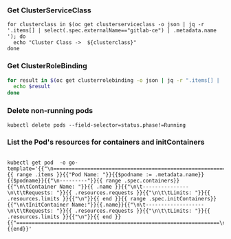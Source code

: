 ### Get ClusterServiceClass
```shell
for clusterclass in $(oc get clusterserviceclass -o json | jq -r '.items[] | select(.spec.externalName=="gitlab-ce") | .metadata.name '); do
  echo "Cluster Class ->  ${clusterclass}"
done
```


### Get ClusterRoleBinding
```sh
for result in $(oc get clusterrolebinding -o json | jq -r ".items[] | .groupNames | .[]"); do
  echo $result
done
```

### Delete non-running pods
```shell
kubectl delete pods --field-selector=status.phase!=Running
```

### List the Pod's resources for containers and initContainers

<pre>
<code>
kubectl get pod  -o go-template='{{"\n==================================================================\n"}}{{ range .items }}{{"Pod Name: "}}{{$podname := .metadata.name}}{{$podname}}{{"\n---------"}}{{ range .spec.containers}}{{"\n\tContainer Name: "}}{{ .name }}{{"\n\t---------------\n\t\tRequests: "}}{{ .resources.requests }}{{"\n\t\tLimits: "}}{{ .resources.limits }}{{"\n"}}{{ end }}{{ range .spec.initContainers}}{{"\n\tInitContainer Name:"}}{{.name}}{{"\n\t-------------------\n\t\tRequests: "}}{{ .resources.requests }}{{"\n\t\tLimits: "}}{{ .resources.limits }}{{"\n"}}{{ end }}{{"==================================================================\n\n"}}{{end}}'
</code>
</pre>